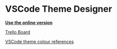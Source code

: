 # VSCode Theme Designer

__[Use the online version](https://vscode-designer.netlify.app/)__

[Trello Board](https://trello.com/b/daeuZRZT/vscode-theme-designer)

[VSCode theme colour references](https://code.visualstudio.com/api/references/theme-color)
